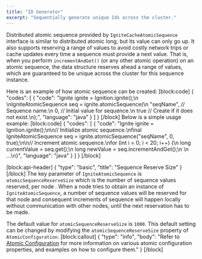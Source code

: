 ```yaml
---
title: "ID Generator"
excerpt: "Sequentially generate unique Ids across the cluster."
---
```

Distributed atomic sequence provided by `IgniteCacheAtomicSequence`  interface is similar to distributed atomic long, but its value can only go up. It also supports reserving a range of values to avoid costly network trips or cache updates every time a sequence must provide a next value. That is, when you perform `incrementAndGet()` (or any other atomic operation) on an atomic sequence, the data structure reserves ahead a range of values, which are guaranteed to be unique across the cluster for this sequence instance. 

Here is an example of how atomic sequence can be created:
[block:code]
{
  "codes": [
    {
      "code": "Ignite ignite = Ignition.ignite();\n \nIgniteAtomicSequence seq = ignite.atomicSequence(\n    \"seqName\", // Sequence name.\n    0,       // Initial value for sequence.\n    true     // Create if it does not exist.\n);",
      "language": "java"
    }
  ]
}
[/block]
Below is a simple usage example:
[block:code]
{
  "codes": [
    {
      "code": "Ignite ignite = Ignition.ignite();\n\n// Initialize atomic sequence.\nfinal IgniteAtomicSequence seq = ignite.atomicSequence(\"seqName\", 0, true);\n\n// Increment atomic sequence.\nfor (int i = 0; i < 20; i++) {\n  long currentValue = seq.get();\n  long newValue = seq.incrementAndGet();\n  \n  ...\n}",
      "language": "java"
    }
  ]
}
[/block]

[block:api-header]
{
  "type": "basic",
  "title": "Sequence Reserve Size"
}
[/block]
The key parameter of `IgniteAtomicSequence` is `atomicSequenceReserveSize` which is the number of sequence values reserved, per node .  When a node tries to obtain an instance of `IgniteAtomicSequence`, a number of sequence values will be reserved for that node and consequent increments of sequence will happen locally without communication with other nodes, until the next reservation has to be made. 

The default value for `atomicSequenceReserveSize` is `1000`. This default setting can be changed by modifying the `atomicSequenceReserveSize` property of `AtomicConfiguration`. 
[block:callout]
{
  "type": "info",
  "body": "Refer to [Atomic Configuration](/docs/atomic-types#atomic-configuration) for more information on various atomic configuration properties, and examples on how to configure them."
}
[/block]